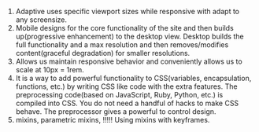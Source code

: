 1. Adaptive uses specific viewport sizes while responsive  with adapt to any screensize.
2. Mobile designs for the core functionality of the site and then builds up(progressive enhancement) to the desktop view.
   Desktop builds the full functionality and a max resolution and then removes/modifies content(graceful degradation) for smaller resolutions.
3. Allows us maintain responsive behavior and conveniently allows us to scale at 10px = 1rem.
4. It is a way to add powerful functionality to CSS(variables, encapsulation, functions, etc.) by writing CSS like code with the extra features. The preprocessing code(based on JavaScript, Ruby, Python, etc.) is compiled into CSS.
   You do not need a handful of hacks to make CSS behave. The preprocessor gives a powerful to control design.
5. mixins, parametric mixins,  !!!!! Using mixins with keyframes.
        